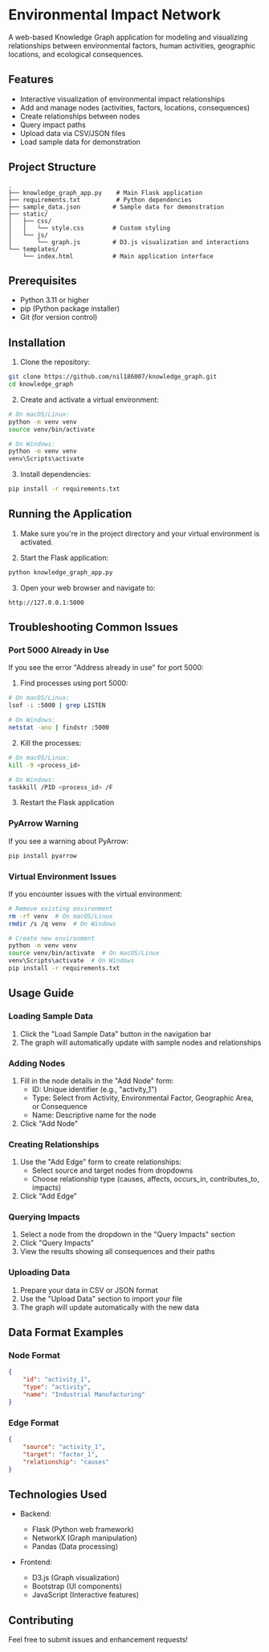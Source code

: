 # Environmental Impact Network

A web-based Knowledge Graph application for modeling and visualizing relationships between environmental factors, human activities, geographic locations, and ecological consequences.

## Features

- Interactive visualization of environmental impact relationships
- Add and manage nodes (activities, factors, locations, consequences)
- Create relationships between nodes
- Query impact paths
- Upload data via CSV/JSON files
- Load sample data for demonstration

## Project Structure

```
.
├── knowledge_graph_app.py    # Main Flask application
├── requirements.txt          # Python dependencies
├── sample_data.json         # Sample data for demonstration
├── static/
│   ├── css/
│   │   └── style.css        # Custom styling
│   └── js/
│       └── graph.js         # D3.js visualization and interactions
└── templates/
    └── index.html           # Main application interface
```

## Prerequisites

- Python 3.11 or higher
- pip (Python package installer)
- Git (for version control)

## Installation

1. Clone the repository:
```bash
git clone https://github.com/nil186007/knowledge_graph.git
cd knowledge_graph
```

2. Create and activate a virtual environment:
```bash
# On macOS/Linux:
python -m venv venv
source venv/bin/activate

# On Windows:
python -m venv venv
venv\Scripts\activate
```

3. Install dependencies:
```bash
pip install -r requirements.txt
```

## Running the Application

1. Make sure you're in the project directory and your virtual environment is activated.

2. Start the Flask application:
```bash
python knowledge_graph_app.py
```

3. Open your web browser and navigate to:
```
http://127.0.0.1:5000
```

## Troubleshooting Common Issues

### Port 5000 Already in Use
If you see the error "Address already in use" for port 5000:

1. Find processes using port 5000:
```bash
# On macOS/Linux:
lsof -i :5000 | grep LISTEN

# On Windows:
netstat -ano | findstr :5000
```

2. Kill the processes:
```bash
# On macOS/Linux:
kill -9 <process_id>

# On Windows:
taskkill /PID <process_id> /F
```

3. Restart the Flask application

### PyArrow Warning
If you see a warning about PyArrow:
```bash
pip install pyarrow
```

### Virtual Environment Issues
If you encounter issues with the virtual environment:
```bash
# Remove existing environment
rm -rf venv  # On macOS/Linux
rmdir /s /q venv  # On Windows

# Create new environment
python -m venv venv
source venv/bin/activate  # On macOS/Linux
venv\Scripts\activate  # On Windows
pip install -r requirements.txt
```

## Usage Guide

### Loading Sample Data
1. Click the "Load Sample Data" button in the navigation bar
2. The graph will automatically update with sample nodes and relationships

### Adding Nodes
1. Fill in the node details in the "Add Node" form:
   - ID: Unique identifier (e.g., "activity_1")
   - Type: Select from Activity, Environmental Factor, Geographic Area, or Consequence
   - Name: Descriptive name for the node
2. Click "Add Node"

### Creating Relationships
1. Use the "Add Edge" form to create relationships:
   - Select source and target nodes from dropdowns
   - Choose relationship type (causes, affects, occurs_in, contributes_to, impacts)
2. Click "Add Edge"

### Querying Impacts
1. Select a node from the dropdown in the "Query Impacts" section
2. Click "Query Impacts"
3. View the results showing all consequences and their paths

### Uploading Data
1. Prepare your data in CSV or JSON format
2. Use the "Upload Data" section to import your file
3. The graph will update automatically with the new data

## Data Format Examples

### Node Format
```json
{
    "id": "activity_1",
    "type": "activity",
    "name": "Industrial Manufacturing"
}
```

### Edge Format
```json
{
    "source": "activity_1",
    "target": "factor_1",
    "relationship": "causes"
}
```

## Technologies Used

- Backend:
  - Flask (Python web framework)
  - NetworkX (Graph manipulation)
  - Pandas (Data processing)

- Frontend:
  - D3.js (Graph visualization)
  - Bootstrap (UI components)
  - JavaScript (Interactive features)

## Contributing

Feel free to submit issues and enhancement requests!